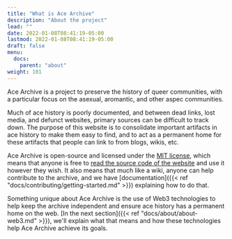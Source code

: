 ```yaml
---
title: "What is Ace Archive"
description: "About the project"
lead: ""
date: 2022-01-08T08:41:19-05:00
lastmod: 2022-01-08T08:41:19-05:00
draft: false
menu:
  docs:
    parent: "about"
weight: 101
---
```


Ace Archive is a project to preserve the history of queer communities, with a
particular focus on the asexual, aromantic, and other aspec communities.

Much of ace history is poorly documented, and between dead links, lost media,
and defunct websites, primary sources can be difficult to track down. The
purpose of this website is to consolidate important artifacts in ace history to
make them easy to find, and to act as a permanent home for these artifacts that
people can link to from blogs, wikis, etc.

Ace Archive is open-source and licensed under the [MIT
license](https://choosealicense.com/licenses/mit/), which means that anyone is
free to [read the source code of the
website](https://github.com/acearchive/acearchive.lgbt) and use it however they
wish. It also means that much like a wiki, anyone can help contribute to the
archive, and we have [documentation]({{< ref
"docs/contributing/getting-started.md" >}}) explaining how to do that.

Something unique about Ace Archive is the use of Web3 technologies to help keep
the archive independent and ensure ace history has a permanent home on the web.
[In the next section]({{< ref "docs/about/about-web3.md" >}}), we'll explain
what that means and how these technologies help Ace Archive achieve its goals.
